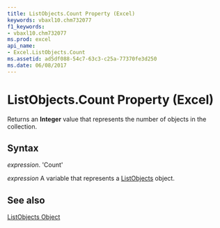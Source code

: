 ```yaml
---
title: ListObjects.Count Property (Excel)
keywords: vbaxl10.chm732077
f1_keywords:
- vbaxl10.chm732077
ms.prod: excel
api_name:
- Excel.ListObjects.Count
ms.assetid: ad5df088-54c7-63c3-c25a-77370fe3d250
ms.date: 06/08/2017
---
```



# ListObjects.Count Property (Excel)

Returns an  **Integer** value that represents the number of objects in the collection.


## Syntax

 _expression_. 'Count'

 _expression_ A variable that represents a [ListObjects](./Excel.ListObjects.md) object.


## See also


[ListObjects Object](Excel.ListObjects.md)

